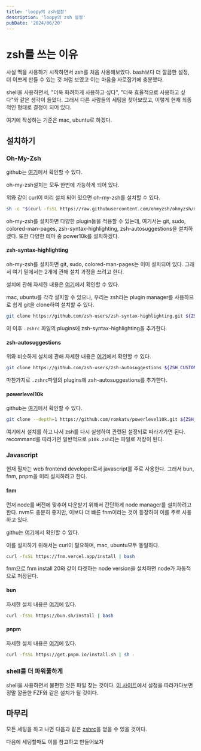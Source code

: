 ```yaml
---
title: 'loopy의 zsh설정'
description: 'loopy의 zsh 설정'
pubDate: '2024/06/20'
---
```


# zsh를 쓰는 이유

사실 맥을 사용하기 시작하면서 zsh를 처음 사용해보았다. bash보다 더 깔끔한 설정, 더 이쁘게 만들 수 있는 것 처럼 보였고 이는 마음을 사로잡기에 충분했다.

shell을 사용하면서, "더욱 화려하게 사용하고 싶다", "더욱 효율적으로 사용하고 싶다"와 같은 생각이 들었다. 그래서 다른 사람들의 세팅을 찾아보았고, 이렇게 현재 최종적인 형태로 결정이 되어 있다.

여기에 작성하는 기준은 mac, ubuntu로 하겠다.

## 설치하기

###  Oh-My-Zsh

github는 [여기](https://github.com/ohmyzsh/ohmyzsh)에서 확인할 수 있다.

oh-my-zsh설치는 모두 한번에 가능하게 되어 있다.

위와 같이 curl이 미리 설치 되어 있으면 oh-my-zsh를 설치할 수 있다.

```sh
sh -c "$(curl -fsSL https://raw.githubusercontent.com/ohmyzsh/ohmyzsh/master/tools/install.sh)"
```

oh-my-zsh를 설치하면 다양한 plugin들을 적용할 수 있는데, 여기서는 git, sudo, colored-man-pages, zsh-syntax-highlighting, zsh-autosuggestions을 설치하겠다. 또한 다양한 테마 중 power10k를 설치하겠다.

#### zsh-syntax-highlighting

oh-my-zsh를 설치하면 git, sudo, colored-man-pages는 이미 설치되어 있다. 그래서 여기 밑에서는 2개에 관해 설치 과정을 쓰려고 한다.

설치에 관해 자세한 내용은 [여기](https://github.com/zsh-users/zsh-syntax-highlighting/blob/master/INSTALL.md)에서 확인할 수 있다.

mac, ubuntu를 각각 설치할 수 있으나, 우리는 zsh라는 plugin manager를 사용하므로 쉽게 git을 clone하여 설치할 수 있다.
```sh
git clone https://github.com/zsh-users/zsh-syntax-highlighting.git ${ZSH_CUSTOM:-~/.oh-my-zsh/custom}/plugins/zsh-syntax-highlighting
```

이 이후 `.zshrc` 파일의 plugins에 zsh-syntax-highlighting을 추가한다.

#### zsh-autosuggestions

위와 비슷하게 설치에 관해 자세한 내용은 [여기](https://github.com/zsh-users/zsh-autosuggestions)에서 확인할 수 있다.

```sh
git clone https://github.com/zsh-users/zsh-autosuggestions ${ZSH_CUSTOM:-~/.oh-my-zsh/custom}/plugins/zsh-autosuggestions
```

마찬가지로 `.zshrc`파일의 plugins에 zsh-autosuggestions를 추가한다.

#### powerlevel10k

github는 [여기](https://github.com/romkatv/powerlevel10k)에서 확인할 수 있다.

```sh
git clone --depth=1 https://github.com/romkatv/powerlevel10k.git ${ZSH_CUSTOM:-$HOME/.oh-my-zsh/custom}/themes/powerlevel10k
```

여기에서 설치를 하고 나서 zsh를 다시 실행하여 관련된 설정되로 따라가가면 된다. recommand를 따라가면 일반적으로 `p10k.zsh`라는 파일로 저장이 된다.

### Javascript

현재 필자는 web frontend developer로서 javascript를 주로 사용한다. 그래서 bun, fnm, pnpm을 미리 설치하려고 한다.

#### fnm

먼저 node를 버전에 맞추어 다운받기 위해서 간단하게 node manager를 설치하려고 한다. nvm도 충분히 좋지만, 이보다 더 빠른 fnm이라는 것이 등장하여 이를 주로 사용하고 있다.

githu는 [여기](https://github.com/Schniz/fnm)에서 확인할 수 있다.

이를 설치하기 위해서는 curl이 필요하며, mac, ubuntu모두 동일하다.

```sh
curl -fsSL https://fnm.vercel.app/install | bash
```

fnm으로 fnm install 20와 같이 타겟하는 node version을 설치하면 node가 자동적으로 저장된다.

#### bun

자세한 설치 내용은 [여기](https://bun.sh/docs/installation)에 있다.

```sh
curl -fsSL https://bun.sh/install | bash
```

#### pnpm

자세한 설치 내용은 [여기](https://pnpm.io/installation)에 있다.

```sh
curl -fsSL https://get.pnpm.io/install.sh | sh -
```

### shell를 더 파워풀하게

shell을 사용하면서 불편한 것은 파일 찾는 것이다. [이 사이트](https://github.com/josean-dev/dev-environment-files)에서 설정을 따라가다보면 정말 깔끔한 FZF와 같은 설치가 될 것이다.

## 마무리

모든 세팅을 하고 나면 다음과 같은 [zshrc](https://gist.github.com/loopy-lim/77da579643fbcf6044eef8693916d7f8)을 얻을 수 있을 것이다.

다음에 세팅할때도 이를 참고하고 만들어보자

